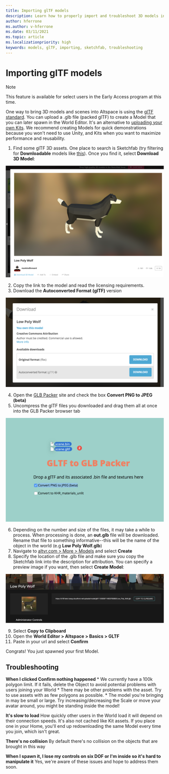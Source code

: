 ```yaml
---
title: Importing glTF models
description: Learn how to properly import and troubleshoot 3D models into your AltspaceVR experiences.
author: hferrone
ms.author: v-hferrone
ms.date: 03/11/2021
ms.topic: article
ms.localizationpriority: high
keywords: models, glTF, importing, sketchfab, troubleshooting
---
```


# Importing glTF models

> [!NOTE]
> This feature is available for select users in the Early Access program at this time.

One way to bring 3D models and scenes into Altspace is using the [glTF standard](https://en.wikipedia.org/wiki/GlTF). You can upload a .glb file (packed glTF) to create a Model that you can later spawn in the World Editor. It's an alternative to [uploading your own Kits](uploading-custom-kits.md). We recommend creating Models for quick demonstrations because you won't need to use Unity, and Kits when you want to maximize performance and reusability. 

1. Find some glTF 3D assets. One place to search is Sketchfab (try filtering for **Downloadable** models like [this](https://sketchfab.com/search?features=downloadable&q=low+poly+wolf&sort_by=-pertinence&type=models)). Once you find it, select **Download 3D Model**:

![3D dog model from Sketchfab](images/importing-models-img-01.png)

2. Copy the link to the model and read the licensing requirements. 
3. Download the **Autoconverted Format (glTF)** version

![Sketchfab download options with auto converted format highlighted](images/importing-models-img-02.png)

4. Open the [GLB Packer](https://glb-packer.glitch.me) site and check the box **Convert PNG to JPEG (beta)**
5. Uncompress the glTF files you downloaded and drag them all at once into the GLB Packer browser tab

![Window showing model uncompression](images/importing-models-img-03.png)

6. Depending on the number and size of the files, it may take a while to process. When processing is done, an **out.glb** file will be downloaded. Rename that file to something informative--this will be the name of the object in the world (e.g **Low Poly Wolf.glb**)
7. Navigate to [altvr.com > More > Models](https://account.altvr.com/users/sign_in) and select **Create**
8. Specify the location of the .glb file and make sure you copy the Sketchfab link into the description for attribution. You can specify a preview image if you want, then select **Create Model**:

![Model preview in AltspaceVR](images/importing-models-img-04.png)

9. Select **Copy to Clipboard**
10. Open the **World Editor > Altspace > Basics > GLTF**
11. Paste in your url and select **Confirm**

Congrats! You just spawned your first Model.

## Troubleshooting

**When I clicked **Confirm** nothing happened**
    * We currently have a 100k polygon limit. If it fails, delete the Object to avoid potential problems with users joining your World
    * There may be other problems with the asset. Try to use assets with as few polygons as possible.
    * The model you're bringing in may be small or large. Try increasing/decreasing the Scale or move your avatar around, you might be standing inside the model!

**It's slow to load**
How quickly other users in the World load it will depend on their connection speeds. It's also not cached like Kit assets. If you place one in your Home, you'll end up redownloading the same Model every time you join, which isn't great.

**There's no collision**
By default there's no collision on the objects that are brought in this way

**When I spawn it, I lose my controls on six DOF or I'm inside so it's hard to manipulate it**
Yes, we're aware of these issues and hope to address them soon.  